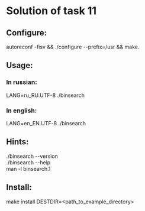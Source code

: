 # Solution of task 11  

## Configure:  
autoreconf -fisv && ./configure --prefix=/usr && make. 

## Usage:  
### In russian:  
LANG=ru_RU.UTF-8 ./binsearch  
### In english:  
LANG=en_EN.UTF-8 ./binsearch

## Hints:  
./binsearch --version  
./binsearch --help  
man -l binsearch.1  


## Install:  
make install DESTDIR=<path_to_example_directory>
